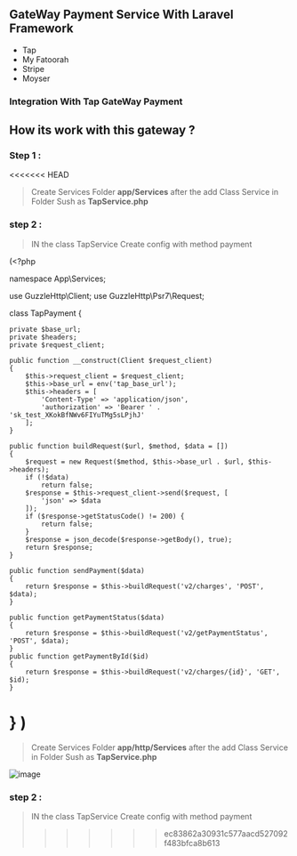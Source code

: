 ## GateWay Payment Service With **Laravel** Framework

- Tap 
- My Fatoorah
- Stripe 
- Moyser 

### Integration With **Tap GateWay Payment**  

## How its work with this gateway ? 

### Step 1 :
<<<<<<< HEAD
> Create Services Folder **app/Services** after the add Class Service in Folder Sush as **TapService.php**
### step 2 : 
> IN the class TapService Create config with method payment 

(<?php

namespace App\Services;

use GuzzleHttp\Client;
use GuzzleHttp\Psr7\Request;

class TapPayment
{


    private $base_url;
    private $headers;
    private $request_client;

    public function __construct(Client $request_client)
    {
        $this->request_client = $request_client;
        $this->base_url = env('tap_base_url');
        $this->headers = [
            'Content-Type' => 'application/json',
            'authorization' => 'Bearer ' . 'sk_test_XKokBfNWv6FIYuTMg5sLPjhJ'
        ];
    }

    public function buildRequest($url, $method, $data = [])
    {
        $request = new Request($method, $this->base_url . $url, $this->headers);
        if (!$data)
            return false;
        $response = $this->request_client->send($request, [
            'json' => $data
        ]);
        if ($response->getStatusCode() != 200) {
            return false;
        }
        $response = json_decode($response->getBody(), true);
        return $response;
    }

    public function sendPayment($data)
    {
        return $response = $this->buildRequest('v2/charges', 'POST', $data);
    }

    public function getPaymentStatus($data)
    {
        return $response = $this->buildRequest('v2/getPaymentStatus', 'POST', $data);
    }
    public function getPaymentById($id)
    {
        return $response = $this->buildRequest('v2/charges/{id}', 'GET', $id);
    }


}
)
=======
> Create Services Folder **app/http/Services** after the add Class Service in Folder Sush as **TapService.php**

![image](https://user-images.githubusercontent.com/44317192/160690117-bafa44ec-a305-4036-828c-c97365319da3.png)

### step 2 : 
> IN the class TapService Create config with method payment 
>>>>>>> ec83862a30931c577aacd527092f483bfca8b613
